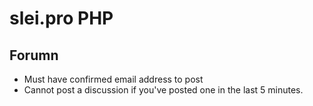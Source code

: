 # slei.pro PHP

## Forumn
* Must have confirmed email address to post
* Cannot post a discussion if you've posted one in the last 5 minutes.